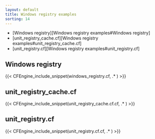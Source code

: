 ```yaml
---
layout: default
title: Windows registry examples
sorting: 14
---
```


- [Windows registry][Windows registry examples#Windows registry]
- [unit_registry_cache.cf][Windows registry examples#unit_registry_cache.cf]
- [unit_registry.cf][Windows registry examples#unit_registry.cf]

## Windows registry

{{< CFEngine_include_snippet(windows_registry.cf, .* ) >}}

## unit_registry_cache.cf

{{< CFEngine_include_snippet(unit_registry_cache.cf.cf, .* ) >}}

## unit_registry.cf

{{< CFEngine_include_snippet(unit_registry.cf.cf, .* ) >}}
